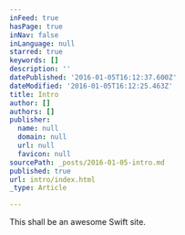 ```yaml
---
inFeed: true
hasPage: true
inNav: false
inLanguage: null
starred: true
keywords: []
description: ''
datePublished: '2016-01-05T16:12:37.600Z'
dateModified: '2016-01-05T16:12:25.463Z'
title: Intro
author: []
authors: []
publisher:
  name: null
  domain: null
  url: null
  favicon: null
sourcePath: _posts/2016-01-05-intro.md
published: true
url: intro/index.html
_type: Article

---
```

This shall be an awesome Swift site.